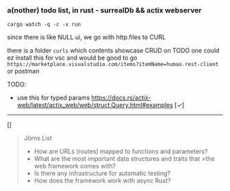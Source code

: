 ### a(nother) todo list, in rust - surrealDb && actix webserver

`cargo watch -q -c -x run`

since there is like NULL ui, we go with http.files to CURL

there is a folder `curls` which contents showcase CRUD on TODO
one could ez install this for vsc and would be good to go `https://marketplace.visualstudio.com/items?itemName=humao.rest-client` or postman

TODO:
* use this for typed params https://docs.rs/actix-web/latest/actix_web/web/struct.Query.html#examples [&check;]

---
[]
> Jörns List
>* How are URLs (routes) mapped to functions and parameters?
>* What are the most important data structures and traits that >the web framework comes with?
>* Is there any infrastructure for automatic testing?
>* How does the framework work with async Rust?